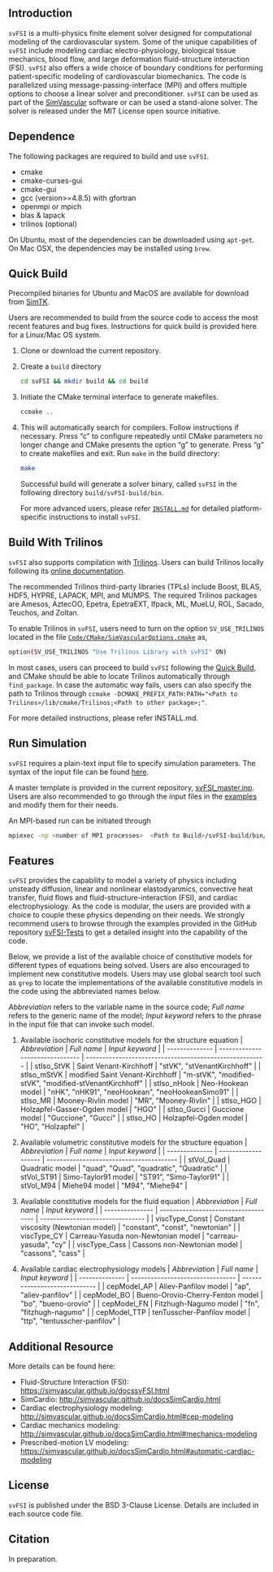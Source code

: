 ## Introduction

`svFSI` is a  multi-physics finite element solver designed for computational modeling of the cardiovascular system. Some of the unique capabilities of `svFSI` include modeling cardiac electro-physiology, biological tissue mechanics, blood flow, and large deformation fluid-structure interaction (FSI). `svFSI` also offers a wide choice of boundary conditions for performing patient-specific modeling of cardiovascular biomechanics. The code is parallelized using message-passing-interface (MPI) and offers multiple options to choose a linear solver and preconditioner. `svFSI` can be used as part of the [SimVascular](https://simvascular.github.io) software or can be used a stand-alone solver. The solver is released under the MIT License open source initiative.

## Dependence

The following packages are required to build and use `svFSI`.
   - cmake
   - cmake-curses-gui
   - cmake-gui
   - gcc (version>=4.8.5) with gfortran
   - openmpi or mpich
   - blas & lapack
   - trilinos (optional)

On Ubuntu, most of the dependencies can be downloaded using `apt-get`. On Mac OSX, the dependencies may be installed using `brew`.

## Quick Build

Precompiled binaries for Ubuntu and MacOS are available for download from [SimTK](https://simtk.org/frs/index.php?group_id=188).

Users are recommended to build from the source code to access the most recent features and bug fixes. Instructions for quick build is provided here for a Linux/Mac OS system.

1. Clone or download the current repository.
2. Create a `build` directory
   ```bash
   cd svFSI && mkdir build && cd build
   ```
3. Initiate the CMake terminal interface to generate makefiles.
   ```bash
   ccmake ..
   ```
4. This will automatically search for compilers. Follow instructions if necessary. Press “c” to configure repeatedly until CMake parameters no longer change and CMake presents the option “g” to generate. Press “g” to create makefiles and exit. Run `make` in the build directory:
   ```bash
   make
   ```
   Successful build will generate a solver binary, called `svFSI` in the following directory `build/svFSI-build/bin`.

   For more advanced users, please refer [`INSTALL.md`](./INSTALL.md) for detailed platform-specific instructions to install `svFSI`.

## Build With Trilinos

`svFSI` also supports compilation with [Trilinos](https://github.com/trilinos/Trilinos). Users can build Trilinos locally following its [online documentation](https://docs.trilinos.org/files/TrilinosBuildReference.html).

The recommended Trilinos third-party libraries (TPLs) include Boost, BLAS, HDF5, HYPRE, LAPACK, MPI, and MUMPS. The required Trilinos packages are Amesos, AztecOO, Epetra, EpetraEXT, Ifpack, ML, MueLU, ROL, Sacado, Teuchos, and Zoltan.

To enable Trilinos in `svFSI`, users need to turn on the option `SV_USE_TRILINOS` located in the file [`Code/CMake/SimVascularOptions.cmake`](./Code/CMake/SimVascularOptions.cmake) as,

```bash
option(SV_USE_TRILINOS "Use Trilinos Library with svFSI" ON)
```

In most cases, users can proceed to build `svFSI` following the [Quick Build](#quick-build), and CMake should be able to locate Trilinos automatically through `find_package`. In case the automatic way fails, users can also specify the path to Trilinos through `ccmake -DCMAKE_PREFIX_PATH:PATH="<Path to Trilinos>/lib/cmake/Trilinos;<Path to other package>;"`.

For more detailed instructions, please refer INSTALL.md.

## Run Simulation

`svFSI` requires a plain-text input file to specify simulation parameters. The syntax of the input file can be found [here](https://sites.google.com/site/memt63/tools/MUPFES/mupfes-scripting).

A master template is provided in the current repository, [svFSI_master.inp](./svFSI_master.inp). Users are also recommended to go through the input files in the [examples](https://github.com/SimVascular/svFSI-Tests) and modify them for their needs.

An MPI-based run can be initiated through
```bash
mpiexec -np <number of MPI processes>  <Path to Build>/svFSI-build/bin/svFSI <Path to input file>
```
## Features

`svFSI` provides the capability to model a variety of physics including unsteady diffusion, linear and nonlinear elastodyanmics, convective heat transfer, fluid flows and fluid-structure-interaction (FSI), and cardiac electrophysiology. As the code is modular, the users are provided with a choice to couple these physics depending on their needs. We strongly recommend users to browse through the examples provided in the GitHub repository [svFSI-Tests](https://github.com/SimVascular/svFSI-Tests) to get a detailed insight into the capability of the code.

Below, we provide a list of the available choice of constitutive models for different types of equations being solved. Users are also encouraged to implement new constitutive models. Users may use global search tool such as `grep` to locate the implementations of the available constitutive models in the code using the abbreviated names below.

*Abbreviation* refers to the variable name in the source code; *Full name* refers to the generic name of the model; *Input keyword* refers to the phrase in the input file that can invoke such model.

1. Available isochoric constitutive models for the structure equation
   | *Abbreviation* | *Full name*                     | *Input keyword*                                         |
   | -------------- | ------------------------------- | ------------------------------------------------------- |
   | stIso\_StVK    | Saint Venant-Kirchhoff          | "stVK", "stVenantKirchhoff"                             |
   | stIso\_mStVK   | modified Saint Venant-Kirchhoff | "m-stVK", "modified-stVK", "modified-stVenantKirchhoff" |
   | stIso\_nHook   | Neo-Hookean model               | "nHK", "nHK91", "neoHookean", "neoHookeanSimo91"        |
   | stIso\_MR      | Mooney-Rivlin model             | "MR", "Mooney-Rivlin"                                   |
   | stIso\_HGO     | Holzapfel-Gasser-Ogden model    | "HGO"                                                   |
   | stIso\_Gucci   | Guccione model                  | "Guccione", "Gucci"                                     |
   | stIso\_HO      | Holzapfel-Ogden model           | "HO", "Holzapfel"                                       |

2. Available volumetric constitutive models for the structure equation
   | *Abbreviation* | *Full name*         | *Input keyword*                          |
   | -------------- | ------------------- | ---------------------------------------- |
   | stVol\_Quad    | Quadratic model     | "quad", "Quad", "quadratic", "Quadratic" |
   | stVol\_ST91    | Simo-Taylor91 model | "ST91", "Simo-Taylor91"                  |
   | stVol\_M94     | Miehe94 model       | "M94", "Miehe94"                         |

3. Available constitutive models for the fluid equation
   | *Abbreviation*  | *Full name*                          | *Input keyword*                  |
   | --------------- | ------------------------------------ | -------------------------------- |
   | viscType\_Const | Constant viscosity (Newtonian model) | "constant", "const", "newtonian" |
   | viscType\_CY    | Carreau-Yasuda non-Newtonian model   | "carreau-yasuda", "cy"           |
   | viscType\_Cass  | Cassons non-Newtonian model          | "cassons", "cass"                |

4. Available cardiac electrophysiology models
   | *Abbreviation* | *Full name*                      | *Input keyword*               |
   | -------------- | -------------------------------- | ----------------------------- |
   | cepModel\_AP   | Aliev-Panfilov model             | "ap", "aliev-panfilov"        |
   | cepModel\_BO   | Bueno-Orovio-Cherry-Fenton model | "bo", "bueno-orovio"          |
   | cepModel\_FN   | Fitzhugh-Nagumo model            | "fn", "fitzhugh-nagumo"       |
   | cepModel\_TTP  | tenTusscher-Panfilov model       | "ttp", "tentusscher-panfilov" |

## Additional Resource
More details can be found here:
- Fluid-Structure Interaction (FSI): https://simvascular.github.io/docssvFSI.html
- SimCardio: http://simvascular.github.io/docsSimCardio.html
- Cardiac electrophysiology modeling: http://simvascular.github.io/docsSimCardio.html#cep-modeling
- Cardiac mechanics modeling:  http://simvascular.github.io/docsSimCardio.html#mechanics-modeling
- Prescribed-motion LV modeling: https://simvascular.github.io/docsSimCardio.html#automatic-cardiac-modeling

## License
`svFSI` is published under the BSD 3-Clause License. Details are included in each source code file.

## Citation
In preparation.
